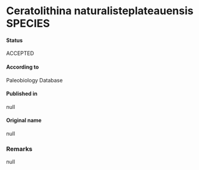 Ceratolithina naturalisteplateauensis SPECIES
=======

#### Status
ACCEPTED

#### According to
Paleobiology Database

#### Published in
null

#### Original name
null

### Remarks
null